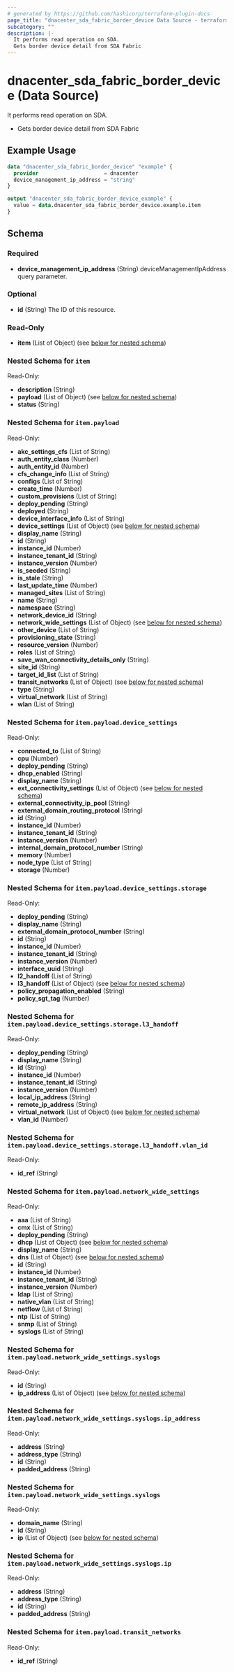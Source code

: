 ```yaml
---
# generated by https://github.com/hashicorp/terraform-plugin-docs
page_title: "dnacenter_sda_fabric_border_device Data Source - terraform-provider-dnacenter"
subcategory: ""
description: |-
  It performs read operation on SDA.
  Gets border device detail from SDA Fabric
---
```


# dnacenter_sda_fabric_border_device (Data Source)

It performs read operation on SDA.

- Gets border device detail from SDA Fabric

## Example Usage

```terraform
data "dnacenter_sda_fabric_border_device" "example" {
  provider                     = dnacenter
  device_management_ip_address = "string"
}

output "dnacenter_sda_fabric_border_device_example" {
  value = data.dnacenter_sda_fabric_border_device.example.item
}
```

<!-- schema generated by tfplugindocs -->
## Schema

### Required

- **device_management_ip_address** (String) deviceManagementIpAddress query parameter.

### Optional

- **id** (String) The ID of this resource.

### Read-Only

- **item** (List of Object) (see [below for nested schema](#nestedatt--item))

<a id="nestedatt--item"></a>
### Nested Schema for `item`

Read-Only:

- **description** (String)
- **payload** (List of Object) (see [below for nested schema](#nestedobjatt--item--payload))
- **status** (String)

<a id="nestedobjatt--item--payload"></a>
### Nested Schema for `item.payload`

Read-Only:

- **akc_settings_cfs** (List of String)
- **auth_entity_class** (Number)
- **auth_entity_id** (Number)
- **cfs_change_info** (List of String)
- **configs** (List of String)
- **create_time** (Number)
- **custom_provisions** (List of String)
- **deploy_pending** (String)
- **deployed** (String)
- **device_interface_info** (List of String)
- **device_settings** (List of Object) (see [below for nested schema](#nestedobjatt--item--payload--device_settings))
- **display_name** (String)
- **id** (String)
- **instance_id** (Number)
- **instance_tenant_id** (String)
- **instance_version** (Number)
- **is_seeded** (String)
- **is_stale** (String)
- **last_update_time** (Number)
- **managed_sites** (List of String)
- **name** (String)
- **namespace** (String)
- **network_device_id** (String)
- **network_wide_settings** (List of Object) (see [below for nested schema](#nestedobjatt--item--payload--network_wide_settings))
- **other_device** (List of String)
- **provisioning_state** (String)
- **resource_version** (Number)
- **roles** (List of String)
- **save_wan_connectivity_details_only** (String)
- **site_id** (String)
- **target_id_list** (List of String)
- **transit_networks** (List of Object) (see [below for nested schema](#nestedobjatt--item--payload--transit_networks))
- **type** (String)
- **virtual_network** (List of String)
- **wlan** (List of String)

<a id="nestedobjatt--item--payload--device_settings"></a>
### Nested Schema for `item.payload.device_settings`

Read-Only:

- **connected_to** (List of String)
- **cpu** (Number)
- **deploy_pending** (String)
- **dhcp_enabled** (String)
- **display_name** (String)
- **ext_connectivity_settings** (List of Object) (see [below for nested schema](#nestedobjatt--item--payload--device_settings--ext_connectivity_settings))
- **external_connectivity_ip_pool** (String)
- **external_domain_routing_protocol** (String)
- **id** (String)
- **instance_id** (Number)
- **instance_tenant_id** (String)
- **instance_version** (Number)
- **internal_domain_protocol_number** (String)
- **memory** (Number)
- **node_type** (List of String)
- **storage** (Number)

<a id="nestedobjatt--item--payload--device_settings--ext_connectivity_settings"></a>
### Nested Schema for `item.payload.device_settings.storage`

Read-Only:

- **deploy_pending** (String)
- **display_name** (String)
- **external_domain_protocol_number** (String)
- **id** (String)
- **instance_id** (Number)
- **instance_tenant_id** (String)
- **instance_version** (Number)
- **interface_uuid** (String)
- **l2_handoff** (List of String)
- **l3_handoff** (List of Object) (see [below for nested schema](#nestedobjatt--item--payload--device_settings--storage--l3_handoff))
- **policy_propagation_enabled** (String)
- **policy_sgt_tag** (Number)

<a id="nestedobjatt--item--payload--device_settings--storage--l3_handoff"></a>
### Nested Schema for `item.payload.device_settings.storage.l3_handoff`

Read-Only:

- **deploy_pending** (String)
- **display_name** (String)
- **id** (String)
- **instance_id** (Number)
- **instance_tenant_id** (String)
- **instance_version** (Number)
- **local_ip_address** (String)
- **remote_ip_address** (String)
- **virtual_network** (List of Object) (see [below for nested schema](#nestedobjatt--item--payload--device_settings--storage--l3_handoff--virtual_network))
- **vlan_id** (Number)

<a id="nestedobjatt--item--payload--device_settings--storage--l3_handoff--virtual_network"></a>
### Nested Schema for `item.payload.device_settings.storage.l3_handoff.vlan_id`

Read-Only:

- **id_ref** (String)





<a id="nestedobjatt--item--payload--network_wide_settings"></a>
### Nested Schema for `item.payload.network_wide_settings`

Read-Only:

- **aaa** (List of String)
- **cmx** (List of String)
- **deploy_pending** (String)
- **dhcp** (List of Object) (see [below for nested schema](#nestedobjatt--item--payload--network_wide_settings--dhcp))
- **display_name** (String)
- **dns** (List of Object) (see [below for nested schema](#nestedobjatt--item--payload--network_wide_settings--dns))
- **id** (String)
- **instance_id** (Number)
- **instance_tenant_id** (String)
- **instance_version** (Number)
- **ldap** (List of String)
- **native_vlan** (List of String)
- **netflow** (List of String)
- **ntp** (List of String)
- **snmp** (List of String)
- **syslogs** (List of String)

<a id="nestedobjatt--item--payload--network_wide_settings--dhcp"></a>
### Nested Schema for `item.payload.network_wide_settings.syslogs`

Read-Only:

- **id** (String)
- **ip_address** (List of Object) (see [below for nested schema](#nestedobjatt--item--payload--network_wide_settings--syslogs--ip_address))

<a id="nestedobjatt--item--payload--network_wide_settings--syslogs--ip_address"></a>
### Nested Schema for `item.payload.network_wide_settings.syslogs.ip_address`

Read-Only:

- **address** (String)
- **address_type** (String)
- **id** (String)
- **padded_address** (String)



<a id="nestedobjatt--item--payload--network_wide_settings--dns"></a>
### Nested Schema for `item.payload.network_wide_settings.syslogs`

Read-Only:

- **domain_name** (String)
- **id** (String)
- **ip** (List of Object) (see [below for nested schema](#nestedobjatt--item--payload--network_wide_settings--syslogs--ip))

<a id="nestedobjatt--item--payload--network_wide_settings--syslogs--ip"></a>
### Nested Schema for `item.payload.network_wide_settings.syslogs.ip`

Read-Only:

- **address** (String)
- **address_type** (String)
- **id** (String)
- **padded_address** (String)




<a id="nestedobjatt--item--payload--transit_networks"></a>
### Nested Schema for `item.payload.transit_networks`

Read-Only:

- **id_ref** (String)


